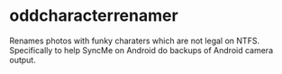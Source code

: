 # oddcharacterrenamer
Renames photos with funky charaters which are not legal on NTFS. Specifically to help SyncMe on Android do backups of Android camera output.
